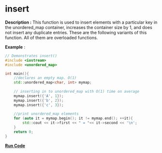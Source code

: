 # insert

**Description :** This function is used to insert elements with a particular key in the unordered_map container, increases the container size by 1, and does not insert any duplicate entries. These are the following variants of this function. All of them are overloaded functions.

**Example** :

```cpp
// Demonstrates insert() 
#include <iostream>
#include <unordered_map>

int main(){
    //declares an empty map. O(1)
    std::unordered_map<char, int> mymap; 
    
    // inserting in to unordered_map with O(1) time on average
    mymap.insert({'A', 1});
    mymap.insert({'b', 2});
    mymap.insert({'c', 3});
  
    //print unordered_map elements
    for (auto it = mymap.begin(); it != mymap.end(); ++it){ 
        std::cout << it->first << " = "<< it->second << '\n'; 
    }
    return 0;
}

```
**[Run Code](https://rextester.com/LATVH60012)**
